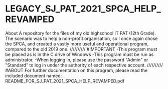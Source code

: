 # LEGACY_SJ_PAT_2021_SPCA_HELP_REVAMPED
About A repository for the files of my old highschool IT PAT (12th Grade). The scenario was to help a non-profit organisation, so I once again chose the SPCA, and created a vastly more useful and operational program, compared to the old 2019 one.
//////////
#IMPORTANT
-This program must be placed as is in the C drive of Windows
-This program must be run as administrator.
-When logging in, please use the password "Admin" or "Standard" to log in under
the authority of each respective account.
//////////
#ABOUT
For further documentation on this program, please read the included document named:
README_FOR_SJ_PAT_2021_SPCA_HELP_REVAMPED.pdf
